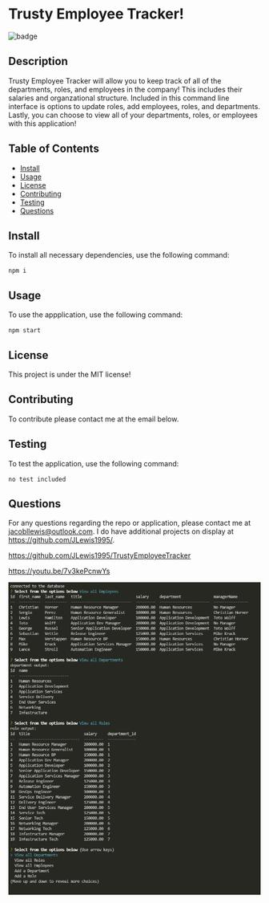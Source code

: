 # Trusty Employee Tracker!
  
  ![badge](https://img.shields.io/badge/license-MIT-brightgreen)

  ## Description

Trusty Employee Tracker will allow you to keep track of all of the departments, roles, and employees in the company! This includes their salaries and organzational structure. Included in this command line interface is options to update roles, add employees, roles, and departments. Lastly, you can choose to view all of your departments, roles, or employees with this application!

  ## Table of Contents
  * [Install](#install)
  * [Usage](#usage)
  * [License](#license)
  * [Contributing](#contributing)
  * [Testing](#testing)
  * [Questions](#questions)

## Install

To install all necessary dependencies, use the following command:

~~~
npm i
~~~

## Usage

To use the appplication, use the following command: 

~~~
npm start
~~~

## License

This project is under the MIT license!

## Contributing
To contribute please contact me at the email below.

## Testing

To test the application, use the following command:

~~~
no test included
~~~

## Questions

For any questions regarding the repo or application, please contact me at jacobllewis@outlook.com. I do have additional projects on display at https://github.com/JLewis1995/.


https://github.com/JLewis1995/TrustyEmployeeTracker

https://youtu.be/7v3kePcnwYs

![Example](./assets/example.PNG)